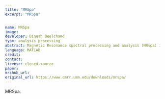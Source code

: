 ```yaml
---
title: "MRSpa"
excerpt: "MRSpa"


name: MRSpa
image:
developer: Dinesh Deelchand
type: analysis processing
abstract: Magnetic Resonance spectral processing and analysis (MRspa) is a spectral post-processing and analysis package that runs under MATLAB.
language: MATLAB
credit:
contact:
license: closed-source
paper:
mrshub_url:
original_url: https://www.cmrr.umn.edu/downloads/mrspa/
---
```


MRSpa.
